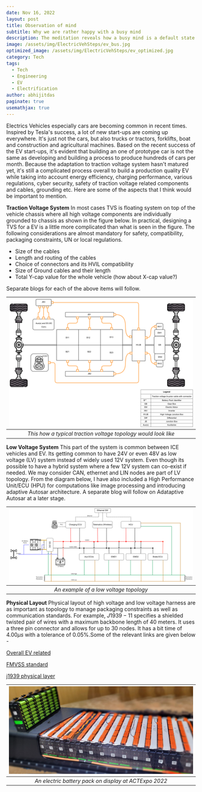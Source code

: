 ```yaml
---
date: Nov 16, 2022
layout: post
title: Observation of mind
subtitle: Why we are rather happy with a busy mind
description: The meditation reveals how a busy mind is a default state of human and its quite difficult to change that state. 
image: /assets/img/ElectricVehSteps/ev_bus.jpg
optimized_image: /assets/img/ElectricVehSteps/ev_optimized.jpg
category: Tech
tags:
  - Tech
  - Engineering
  - EV
  - Electrification
author: abhijitdas
paginate: true
usemathjax: true
---
```

Electrics Vehicles especially cars are becoming common in recent times. Inspired by Tesla's success, a lot of new start-ups are coming up everywhere. It's just not the cars, but also trucks or tractors, forklifts, boat and construction and agricultural machines. Based on the recent success of the EV start-ups, it's evident that building an one of prototype car is not the same as developing and building a process to produce hundreds of cars per month. Because the adaptation to traction voltage system hasn't matured yet, it's still a complicated process overall to build a production quality EV while taking into account energy efficiency, charging performance, various regulations, cyber security, safety of traction voltage related components and cables, grounding etc. Here are some of the aspects that I think would be important to mention.

**Traction Voltage System**
In most cases TVS is floating system on top of the vehicle chassis where all high voltage components are individually grounded to chassis as shown in the figure below. In practical, designing a TVS for a EV is a little more complicated than what is seen in the figure. The following considerations are almost mandatory for safety, compatibility, packaging constraints, UN or local regulations.
- Size of the cables
- Length and routing of the cables
- Choice of connectors and its HVIL compatibility
- Size of Ground cables and their length
- Total Y-cap value for the whole vehicle (how about X-cap value?)

Separate blogs for each of the above items will follow.

| ![EV1](\assets\img\ElectricVehSteps\TVS_Arch2.png) |
|:--:|
| *This how a typical traction voltage topology would look like* |

**Low Voltage System**
This part of the system is common between ICE vehicles and EV. Its getting common to have 24V or even 48V as low voltage (LV) system instead of widely used 12V system. Even though its possible to have a hybrid system where a few 12V system can co-exist if needed. We may consider CAN, ethernet and LIN nodes are part of LV topology. From the diagram below, I have also included a High Performance Unit/ECU (HPU) for computations like image processing and introducing adaptive Autosar architecture. A separate blog will follow on Adataptive Autosar at a later stage.

| ![EV1](\assets\img\ElectricVehSteps\LV_Arch.png) |
|:--:|
| *An example of a low voltage topology* |

**Physical Layout**
Physical layout of high voltage and low voltage harness are as important as topology to manage packaging constraints as well as communication standards. For example, $J1939-11$ specifies a shielded twisted pair of wires with a maximum backbone length of $40$ meters. It uses a three pin connector and allows for up to $30$ nodes. It has a bit time of $4.00 \mu s$ with a tolerance of $0.05\%$.Some of the relevant links are given below -

[Overall EV related](https://www.motorvehicleregs.com/the_vehicle_reg_blog/electric-vehicles/)

[FMVSS standard](https://www.govinfo.gov/content/pkg/CFR-2017-title49-vol6/xml/CFR-2017-title49-vol6-part571.xml)

[j1939 physical layer](https://www.sae.org/standards/content/j1939/14_202204/)


| ![EV1](\assets\img\ElectricVehSteps\ev_batt.jpg) |
|:--:|
| *An electric battery pack on display at ACTExpo 2022* |
